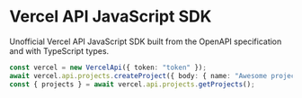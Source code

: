 # Vercel API JavaScript SDK

Unofficial Vercel API JavaScript SDK built from the OpenAPI specification and with TypeScript types.

```ts
const vercel = new VercelApi({ token: "token" });
await vercel.api.projects.createProject({ body: { name: "Awesome project", buildCommand: "pnpm build" } });
const { projects } = await vercel.api.projects.getProjects();
```
